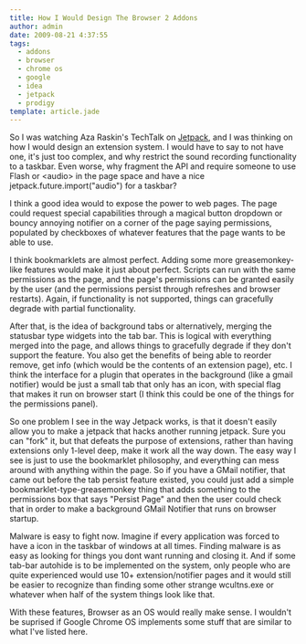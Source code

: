 ```yaml
---
title: How I Would Design The Browser 2 Addons
author: admin
date: 2009-08-21 4:37:55
tags: 
  - addons
  - browser
  - chrome os
  - google
  - idea
  - jetpack
  - prodigy
template: article.jade
---
```


So I was watching Aza Raskin's TechTalk on [Jetpack](http://www.youtube.com/watch?v=Wp5Crg_KI10&amp;feature=sdig&amp;et=1250769392.47), and I was thinking on how I would design an extension system. I would have to say to not have one, it's just too complex, and why restrict the sound recording functionality to a taskbar. Even worse, why fragment the API and require someone to use Flash or &lt;audio&gt; in the page space and have a nice jetpack.future.import("audio") for a taskbar?

I think a good idea would to expose the power to web pages. The page could request special capabilities through a magical button dropdown or bouncy annoying notifier on a corner of the page saying permissions, populated by checkboxes of whatever features that the page wants to be able to use.

I think bookmarklets are almost perfect. Adding some more greasemonkey-like features would make it just about perfect. Scripts can run with the same permissions as the page, and the page's permissions can be granted easily by the user (and the permissions persist through refreshes and browser restarts). Again, if functionality is not supported, things can gracefully degrade with partial functionality.

After that, is the idea of background tabs or alternatively, merging the statusbar type widgets into the tab bar. This is logical with everything merged into the page, and allows things to gracefully degrade if they don't support the feature. You also get the benefits of being able to reorder remove, get info (which would be the contents of an extension page), etc. I think the interface for a plugin that operates in the background (like a gmail notifier) would be just a small tab that only has an icon, with special flag that makes it run on browser start (I think this could be one of the things for the permissions panel).

So one problem I see in the way Jetpack works, is that it doesn't easily allow you to make a jetpack that hacks another running jetpack. Sure you can "fork" it, but that defeats the purpose of extensions, rather than having extensions only 1-level deep, make it work all the way down. The easy way I see is just to use the bookmarklet philosophy, and everything can mess around with anything within the page. So if you have a GMail notifier, that came out before the tab persist feature existed, you could just add a simple bookmarklet-type-greasemonkey thing that adds something to the permissions box that says "Persist Page" and then the user could check that in order to make a background GMail Notifier that runs on browser startup.

Malware is easy to fight now. Imagine if every application was forced to have a icon in the taskbar of windows at all times. Finding malware is as easy as looking for things you dont want running and closing it. And if some tab-bar autohide is to be implemented on the system, only people who are quite experienced would use 10+ extension/notifier pages and it would still be easier to recognize than finding some other strange wcultns.exe or whatever when half of the system things look like that.

With these features, Browser as an OS would really make sense. I wouldn't be suprised if Google Chrome OS implements some stuff that are similar to what I've listed here.
